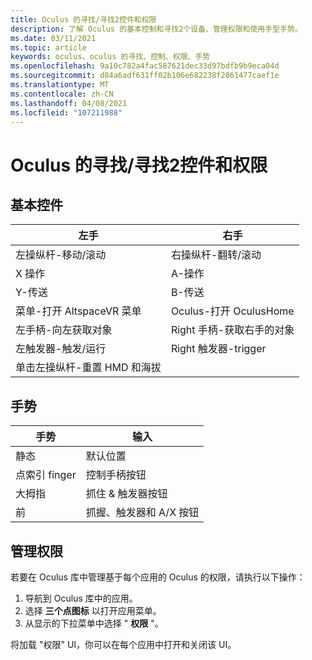 ```yaml
---
title: Oculus 的寻找/寻找2控件和权限
description: 了解 Oculus 的基本控制和寻找2个设备、管理权限和使用手型手势。
ms.date: 03/11/2021
ms.topic: article
keywords: oculus、oculus 的寻找、控制、权限、手势
ms.openlocfilehash: 9a10c782a4fac587621dec33d97bdfb9b9eca04d
ms.sourcegitcommit: d84a6adf631ff02b106e682238f2861477caef1e
ms.translationtype: MT
ms.contentlocale: zh-CN
ms.lasthandoff: 04/08/2021
ms.locfileid: "107211988"
---
```

# <a name="oculus-questquest-2-controls-and-permissions"></a>Oculus 的寻找/寻找2控件和权限

## <a name="basic-controls"></a>基本控件

<!-- Missing images -->

| 左手 | 右手 |
|---|---|
| 左操纵杆-移动/滚动 | 右操纵杆-翻转/滚动 |
| X 操作 | A-操作 |
| Y-传送 | B-传送 |
| 菜单-打开 AltspaceVR 菜单 | Oculus-打开 OculusHome |
| 左手柄-向左获取对象 | Right 手柄-获取右手的对象 |
| 左触发器-触发/运行 | Right 触发器-trigger |
| 单击左操纵杆-重置 HMD 和海拔 |  |

## <a name="hand-gestures"></a>手势

| 手势 | 输入 |
|---|---|
| 静态 | 默认位置 |
| 点索引 finger | 控制手柄按钮 |
| 大拇指 | 抓住 & 触发器按钮 |
| 前 | 抓握、触发器和 A/X 按钮 |

## <a name="managing-permissions"></a>管理权限

<!-- Missing image -->

若要在 Oculus 库中管理基于每个应用的 Oculus 的权限，请执行以下操作：

1. 导航到 Oculus 库中的应用。
2. 选择 **三个点图标** 以打开应用菜单。
3. 从显示的下拉菜单中选择 " **权限** "。

将加载 "权限" UI，你可以在每个应用中打开和关闭该 UI。